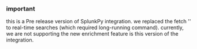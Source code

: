 ### important
this is a Pre release version of SplunkPy integration.
we replaced the fetch '' to real-time searches (which required long-running command).
currently, we are not supporting the new enrichment feature is this version of the integration.